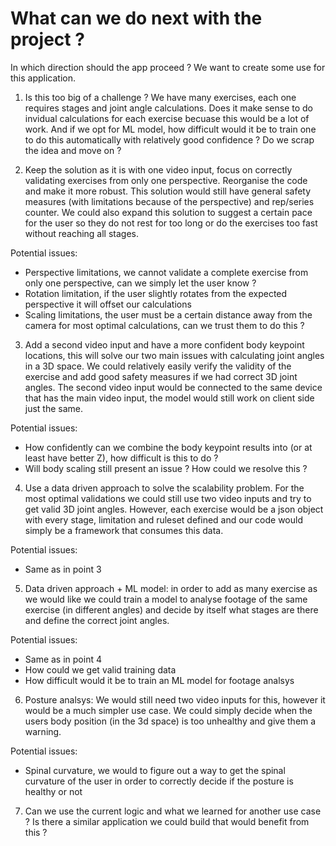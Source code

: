 # What can we do next with the project ?

In which direction should the app proceed ? We want to create some use for this application.

1. Is this too big of a challenge ? We have many exercises, each one requires stages and joint angle calculations. Does it make sense to do invidual calculations for each exercise becuase this would be a lot of work. And if we opt for ML model, how difficult would it be to train one to do this automatically with relatively good confidence ? Do we scrap the idea and move on ?

2. Keep the solution as it is with one video input, focus on correctly validating exercises from only one perspective. Reorganise the code and make it more robust. This solution would still have general safety measures (with limitations because of the perspective) and rep/series counter. We could also expand this solution to suggest a certain pace for the user so they do not rest for too long or do the exercises too fast without reaching all stages.

Potential issues:
- Perspective limitations, we cannot validate a complete exercise from only one perspective, can we simply let the user know ?
- Rotation limitation, if the user slightly rotates from the expected perspective it will offset our calculations
- Scaling limitations, the user must be a certain distance away from the camera for most optimal calculations, can we trust them to do this ?

3. Add a second video input and have a more confident body keypoint locations, this will solve our two main issues with calculating joint angles in a 3D space. We could relatively easily verify the validity of the exercise and add good safety measures if we had correct 3D joint angles. The second video input would be connected to the same device that has the main video input, the model would still work on client side just the same.

Potential issues:
- How confidently can we combine the body keypoint results into (or at least have better Z), how difficult is this to do ?
- Will body scaling still present an issue ? How could we resolve this ?

4. Use a data driven approach to solve the scalability problem. For the most optimal validations we could still use two video inputs and try to get valid 3D joint angles. However, each exercise would be a json object with every stage, limitation and ruleset defined and our code would simply be a framework that consumes this data.

Potential issues:
- Same as in point 3

5. Data driven approach + ML model: in order to add as many exercise as we would like we could train a model to analyse footage of the same exercise (in different angles) and decide by itself what stages are there and define the correct joint angles.

Potential issues:
- Same as in point 4
- How could we get valid training data
- How difficult would it be to train an ML model for footage analsys

6. Posture analsys: We would still need two video inputs for this, however it would be a much simpler use case. We could simply decide when the users body position (in the 3d space) is too unhealthy and give them a warning.

Potential issues:
- Spinal curvature, we would to figure out a way to get the spinal curvature of the user in order to correctly decide if the posture is healthy or not

7. Can we use the current logic and what we learned for another use case ? Is there a similar application we could build that would benefit from this ?